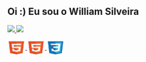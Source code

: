 ## Oi :) Eu sou o William Silveira

<div>
  <a href="https://github.com/williamsilveiraf">
  <img height="180em" src="https://github-readme-stats.vercel.app/api?username=williamsilveiraf&show_icons=true&theme=dark&include_all_commits=true&count_private=true"/>
  <img height="180em" src="https://github-readme-stats.vercel.app/api/top-langs/?username=williamsilveiraf&layout=compact&langs_count=7&theme=dark"/>
</div>
<div style="display: inline_block"><br>
  <img align="center" alt="Silveira-HTML" height="30" width="40" src="https://raw.githubusercontent.com/devicons/devicon/master/icons/html5/html5-original.svg">
  <img align="center" alt="Rafa-HTML" height="30" width="40" src="https://raw.githubusercontent.com/devicons/devicon/master/icons/html5/html5-original.svg">
  <img align="center" alt="Rafa-CSS" height="30" width="40" src="https://raw.githubusercontent.com/devicons/devicon/master/icons/css3/css3-original.svg">
  </div>
